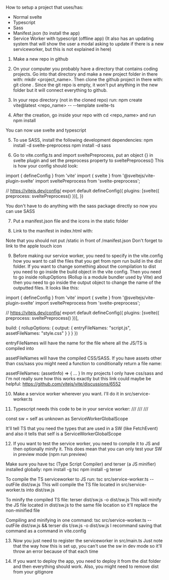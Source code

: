 How to setup a project that uses/has:
- Normal svelte
- Typescript
- Sass
- Manifest.json (to install the app)
- Service Worker with typescript (offline app)
(It also has an updating system that will show the user a modal
asking to update if there is a new serviceworker, but this is not explained in here)

1. Make a new repo in github

2. On your computer you probably have a directory that contains coding projects. Go into that directory and make a new project folder in there with: mkdir <project_name>. Then clone the github project in there with: git clone <SSH link>. Since the git repo is empty, it won't put anything in the new folder but it will connect everything to github.

3. In your repo directory (not in the cloned repo) run: npm create vite@latest <repo_name> -- --template svelte-ts

4. After the creation, go inside your repo with cd <repo_name> and run npm install

You can now use svelte and typescript

5. To use SASS, install the following development dependencies:
npm install -d svelte-preprocess
npm install -d sass

6. Go to vite.config.ts and import sveltePreprocess, put an object {} in svelte plugin and set the preprocess property to sveltePreprocess()
This is how your config should look:

import { defineConfig } from 'vite'
import { svelte } from '@sveltejs/vite-plugin-svelte'
import sveltePreprocess from 'svelte-preprocess';

// https://vitejs.dev/config/
export default defineConfig({
  plugins: [svelte({
    preprocess: sveltePreprocess()
  })],
})

You don't have to do anything with the sass package directly so now you can use SASS

7. Put a manifest.json file and the icons in the static folder

8. Link to the manifest in index.html with:
<link rel="manifest" href="/manifest.json">
Note that you should not put /static in front of /manifest.json
Don't forget to link to the apple touch icon

9. Before making our service worker, you need to specify in the vite.config how you want to call the files that you get from npm run build in the dist folder. If you want to change something about the compilation to dist you need to go inside the build object in the vite config. Then you need to go inside rollupOptions (Rollup is a module bundler used by Vite) and then you need to go inside the output object to change the name of the outputted files. It looks like this:

import { defineConfig } from 'vite'
import { svelte } from '@sveltejs/vite-plugin-svelte'
import sveltePreprocess from 'svelte-preprocess';

// https://vitejs.dev/config/
export default defineConfig({
  plugins: [svelte({
    preprocess: sveltePreprocess()
  })],

  build: {
    rollupOptions: {
      output: {
        entryFileNames: "script.js",
        assetFileNames: "style.css"
      }
    }
  }
})

entryFileNames will have the name for the file where all the JS/TS is compiled into

assetFileNames will have the compiled CSS/SASS. If you have assets other than css/sass you might need a function to conditionally return a file name:

assetFileNames: (assetInfo) => { ... }
In my projects I only have css/sass and I'm not really sure how this works exactly but this link could maybe be helpful:
https://github.com/vitejs/vite/discussions/6552

10. Make a service worker wherever you want. I'll do it in src/service-worker.ts

11. Typescript needs this code to be in your service worker:
/// <reference no-default-lib="true"/>
/// <reference lib="esnext" />
/// <reference lib="webworker" />

const sw = self as unknown as ServiceWorkerGlobalScope

It'll tell TS that you need the types that are used in a SW (like FetchEvent) and also it tells that self is a ServiceWorkerGlobalScope

12. If you want to test the service worker, you need to compile it to JS and then optionally minify it. This does mean that you can only test your SW in preview mode (npm run preview)

Make sure you have tsc (Type Script Compiler) and terser (a JS minifier) installed globally:
npm install -g tsc
npm install -g terser

To compile the TS serviceworker to JS run:
tsc src/service-worker.ts --outFile dist/sw.js
This will compile the TS file located in src/service-worker.ts into dist/sw.js

To minify the compiled TS file:
terser dist/sw.js -o dist/sw.js
This will minify the JS file located in dist/sw.js to the same file location so it'll replace the non-minified file

Compiling and minifying in one command:
tsc src/service-worker.ts --outFile dist/sw.js && terser dis
t/sw.js -o dist/sw.js
I recommand saving that command as a command in vite.config

13. Now you just need to register the serviceworker in src/main.ts
Just note that the way how this is set up, you can't use the sw in dev mode so it'll throw an error because of that each time

14. If you want to deploy the app, you need to deploy it from the dist folder and then everything should work. Also, you might need to remove dist from your gitignore







